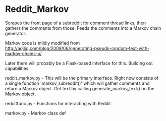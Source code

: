 Reddit_Markov
=============

Scrapes the front page of a subreddit for comment thread links, then gathers the comments from those.  Feeds the comments into a Markov chain generator.

Markov code is mildly modified from http://agiliq.com/blog/2009/06/generating-pseudo-random-text-with-markov-chains-u/

Later there will probably be a Flask-based interface for this.  Building out capabilities.

reddit_markov.py - This will be the primary interface.  Right now consists of a single function 'markov_subreddit()' which will gather comments and return a Markov object.  Get text by calling generate_markov_text() on the Markov object.

redditfunc.py - Functions for interacting with Reddit

markov.py - Markov class def
